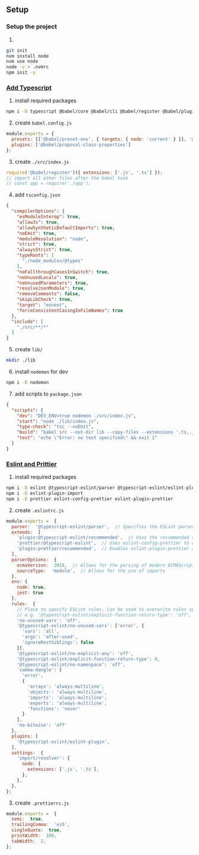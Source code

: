 ## Setup
### Setup the project
1.
```sh
git init
nvm install node
nvm use node
node -v > .nvmrc
npm init -y
```

### [Add Typescript](https://github.com/microsoft/TypeScript-Babel-Starter)
1. install required packages
```sh
npm i -D typescript @babel/core @babel/cli @babel/register @babel/plugin-proposal-class-properties @babel/preset-env @babel/preset-typescript @types/node
```
2. create `babel.config.js`
```js
module.exports = {
  presets: [['@babel/preset-env', { targets: { node: 'current' } }], '@babel/preset-typescript'],
  plugins: ['@babel/proposal-class-properties']
};
```
3. create `./src/index.js`
```js
require('@babel/register')({ extensions: ['.js', '.ts'] });
// import all other files after the babel hook
// const app = require('./app');
```
4. add `tsconfig.json`
```json
{
  "compilerOptions": {
    "esModuleInterop": true,
    "allowJs": true,
    "allowSyntheticDefaultImports": true,
    "noEmit": true,
    "moduleResolution": "node",
    "strict": true,
    "alwaysStrict": true,
    "typeRoots": [
      "./node_modules/@types"
    ],
    "noFallthroughCasesInSwitch": true,
    "noUnusedLocals": true,
    "noUnusedParameters": true,
    "resolveJsonModule": true,
    "removeComments": false,
    "skipLibCheck": true,
    "target": "esnext",
    "forceConsistentCasingInFileNames": true
  },
  "include": [
    "./src/**/*"
  ]
}
```
5. create `lib/`
```sh
mkdir ./lib
```
6. install `nodemon` for dev
```sh
npm i -D nodemon
```
7. add scripts to `package.json`
```json
{
  "scripts": {
    "dev": "DEV_ENV=true nodemon ./src/index.js",
    "start": "node ./lib/index.js",
    "type-check": "tsc --noEmit",
    "build": "babel src --out-dir lib --copy-files --extensions '.ts,.js'",
    "test": "echo \"Error: no test specified\" && exit 1"
  }
}
```

### [Eslint and Prittier](https://dev.to/robertcoopercode/using-eslint-and-prettier-in-a-typescript-project-53jb)
1. install required packages
```sh
npm i -D eslint @typescript-eslint/parser @typescript-eslint/eslint-plugin
npm i -D eslint-plugin-import
npm i -D prettier eslint-config-prettier eslint-plugin-prettier
```
2. create `.eslintrc.js`
```js
module.exports =  {
  parser:  '@typescript-eslint/parser',  // Specifies the ESLint parser
  extends:  [
    'plugin:@typescript-eslint/recommended',  // Uses the recommended rules from @typescript-eslint/eslint-plugin
    'prettier/@typescript-eslint',  // Uses eslint-config-prettier to disable ESLint rules from @typescript-eslint/eslint-plugin that would conflict with prettier
    'plugin:prettier/recommended',  // Enables eslint-plugin-prettier and displays prettier errors as ESLint errors. Make sure this is always the last configuration in the extends array.
  ],
  parserOptions:  {
    ecmaVersion:  2018,  // Allows for the parsing of modern ECMAScript features
    sourceType:  'module',  // Allows for the use of imports
  },
  env: {
    node: true,
    jest: true
  },
  rules:  {
    // Place to specify ESLint rules. Can be used to overwrite rules specified from the extended configs
    // e.g. '@typescript-eslint/explicit-function-return-type': 'off',
    'no-unused-vars': 'off',
    '@typescript-eslint/no-unused-vars': ['error', {
      'vars': 'all',
      'args': 'after-used',
      'ignoreRestSiblings': false
    }],
    '@typescript-eslint/no-explicit-any': 'off',
    '@typescript-eslint/explicit-function-return-type': 0,
    '@typescript-eslint/no-namespace': 'off', 
    'comma-dangle': [
      'error',
      {
        'arrays': 'always-multiline',
        'objects': 'always-multiline',
        'imports': 'always-multiline',
        'exports': 'always-multiline',
        'functions': 'never'
      }
    ],
    'no-bitwise': 'off'
  },
  plugins: [
    '@typescript-eslint/eslint-plugin',
  ],
  settings:  {
    'import/resolver': {
      node: {
        extensions: ['.js', '.ts'],
      },
    },
  },
};
```
3. create `.prettierrc.js`
```js
module.exports =  {
  semi:  true,
  trailingComma:  'es5',
  singleQuote:  true,
  printWidth:  100,
  tabWidth:  2,
};
```

